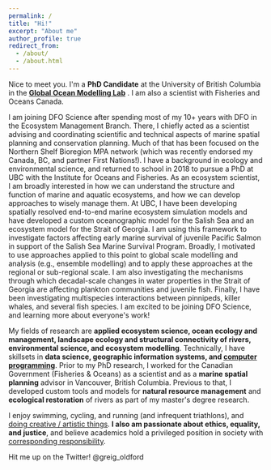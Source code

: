 ```yaml
---
permalink: /
title: "Hi!"
excerpt: "About me"
author_profile: true
redirect_from: 
  - /about/
  - /about.html
---
```


Nice to meet you. I'm a <b>PhD Candidate</b> at the University of British Columbia in the <b>[Global Ocean Modelling Lab](https://oceans.ubc.ca/villy-christensen/)</b> 
. I am also a scientist with Fisheries and Oceans Canada. 

I am joining DFO Science after spending most of my 10+ years with DFO in the Ecosystem Management Branch. 
There, I chiefly acted as a scientist advising and coordinating scientific and technical aspects of marine spatial planning and conservation planning. 
Much of that has been focused on the Northern Shelf Bioregion MPA network (which was recently endorsed my Canada, BC, and partner First Nations!). 
I have a background in ecology and environmental science, and returned to school in 2018 to pursue a PhD at UBC with the Institute for Oceans and Fisheries. 
As an ecosystem scientist, I am broadly interested in how we can understand the structure and function of marine and aquatic ecosystems, and how we can develop approaches to wisely manage them.
 At UBC, I have been developing spatially resolved end-to-end marine ecosystem simulation models and have developed a custom oceanographic model for the Salish Sea and an ecosystem model for the Strait of Georgia. 
 I am using this framework to investigate factors affecting early marine survival of juvenile Pacific Salmon in support of the Salish Sea Marine Survival Program. 
 Broadly, I motivated to use approaches applied to this point to global scale modelling and analysis (e.g., ensemble modelling) and to apply these approaches at the regional or sub-regional scale.
 I am also investigating the mechanisms through which decadal-scale changes in water properties in the Strait of Georgia are affecting plankton communities and juvenile fish.
 Finally, I have been investigating multispecies interactions between pinnipeds, killer whales, and several fish species. 
I am excited to be joining DFO Science, and learning more about everyone's work!

My fields of research are <b> applied ecosystem science, ocean ecology and management, landscape ecology and structural connectivity of rivers, 
environmental science, and ecosystem modelling</b>. Technically, I have skillsets in <b>data science, geographic information systems, 
and [computer programming](https://www.github.com/goldford/)</b>.
Prior to my PhD research, I worked for the Canadian Government (Fisheries & Oceans) as a scientist and as a <b>marine spatial planning</b> 
advisor in Vancouver, British Columbia. 
Previous to that, I developed custom tools and models for <b>natural resource management</b> and <b>ecological restoration</b> of rivers as part 
of my master's degree research. 

I enjoy swimming, cycling, and running (and infrequent triathlons), and [doing creative / artistic things](https://goldford.github.io/art/).
<b>I also am passionate about ethics, equality, and justice</b>, and believe academics hold a privileged position in society 
with [corresponding responsibility](https://chomsky.info/19670223/). 

Hit me up on the Twitter! @greig_oldford
